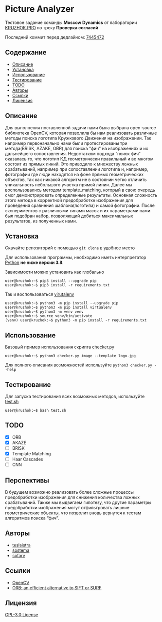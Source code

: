 # Picture Analyzer 
Тестовое задание команды **Moscow Dynamics** от лаборатории [KRUZHOK.PRO](https://KRUZHOK.PRO) по треку **Проверка согласий**

Последний коммит перед дедлайном: 
[7445472](https://github.com/teslaistra/kruzhok_picture_analyzer/commit/7445472b9432539768f1b1a8b9afea92014af272)

## Содержание
* [Описание](#описание)
* [Установка](#установка)
* [Использование](#использование)
* [Тестирование](#тестирование)
* [TODO](#todo)
* [Авторы](#авторы)
* [Ссылки](#ссылки)
* [Лицензия](#лицензия)

## Описание
Для выполнения поставленной задачи нами была выбрана open-source библиотека OpenCV, которая позволила бы нам реализовать различные методы поиска логотипа Кружкового Движения на изображении. Так например первоначально нами были протестированы три метода(BRISK, AZAKE, OBR) для поиска "фич" на изображениях и их дальнейшего сопоставления. Недостатком подхода “поиск фич” оказалась то, что логотип КД геометрически правильный и во многом состоит из прямых линий. Это приводило к множеству ложных срабатываний, например при сопоставлении логотипа и, например, фотографии где люди находятся на фоне прямых геометрических объектов, так как никакой алгоритм не в состоянии четко отличить уникальность небольшого участка прямой линии. 
Далее мы воспользовались методом template_matching, который в свою очередь смог демонстрировать определенные результаты. Основная сложность этого метода в корректной предобработке изображения для проведения сравнения шаблона(логотипа) и самой фотографии. После экспериментов с различными типами масок и их параметрами нами был подобран набор, позволяющий добиться максимальных результатов, из полученных нами. 


## Установка
Скачайте репозиторий с помощью `git clone` в удобное место

Для использования программы, необходимо иметь интерпретатор 
[Python](https://www.python.org) **не ниже версии 3.8**.

Зависимости можно установить как глобально
```console
user@kruzhok:~$ pip3 install --upgrade pip
user@kruzhok:~$ pip3 install -r requirements.txt
```

Так и воспользоваться [virutalenv](https://virtualenv.pypa.io/en/latest/)
```console
user@kruzhok:~$ python3 -m pip install --upgrade pip
user@kruzhok:~$ python3 -m pip install virtualenv
user@kruzhok:~$ python3 -m venv venv
user@kruzhok:~$ source venv/bin/activate
(venv) user@kruzhok:~$ python3 -m pip install -r requirements.txt
```

## Использование
Базовый пример использования скрипта [checker.py](checker.py)
```console
user@kruzhok:~$ python3 checker.py image --template logo.jpg
```
Для полного описания возможностей используйте `python3 checker.py --help`

## Тестирование
Для запуска тестирования всех возможных методов, используйте [test.sh](test.sh)
```console
user@kruzhok:~$ bash test.sh
```

## TODO
- [x] ORB
- [x] AKAZE
- [ ] BRISK
- [x] Template Matching
- [ ] Haar Cascades
- [ ] CNN

## Перспективы
В будущем возможно реализовать более сложные процессы предобработки изображения для снижения количества ложных срабатываний. Также мы выдвигаем гипотезу, что другие параметры предобработки изображения могут отфильтровать лишние геометрические объекты, что позволит вновь вернутся к тестам алгоритмов поиска “фич”.

## Авторы
- [teslaistra](https://github.com/teslaistra)
- [sostema](https://github.com/sostema)
- [sofary](https://github.com/sofary)
  
## Ссылки
  - [OpenCV](https://opencv.org)
  - [ORB: an efficient alternative to SIFT or SURF](http://www.willowgarage.com/sites/default/files/orb_final.pdf)
  

## Лицензия
[GPL-3.0 License](LICENSE)
